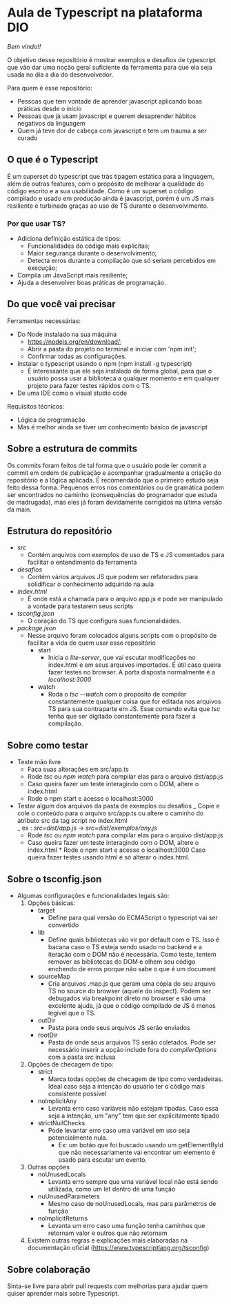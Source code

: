# Aula de Typescript na plataforma DIO

_Bem vindo!!_

O objetivo desse repositório é mostrar exemplos e desafios de typescript que vão dar uma noção geral suficiente da ferramenta para que ela seja usada no dia a dia do desenvolvedor.

Para quem é esse repositório:

- Pessoas que tem vontade de aprender javascript aplicando boas práticas desde o início
- Pessoas que já usam javascript e querem desaprender hábitos negativos da linguagem
- Quem já teve dor de cabeça com javascript e tem um trauma a ser curado

## O que é o Typescript

É um superset do typescript que trás tipagem estática para a linguagem, além de outras features, com o propósito de melhorar a qualidade do código escrito e a sua usabilidade. Como é um superset o código compilado e usado em produção ainda é javascript, porém é um JS mais resiliente e turbinado graças ao uso de TS durante o desenvolvimento.

### Por que usar TS?

- Adiciona definição estática de tipos:
  - Funcionalidades do código mais explícitas;
  - Maior segurança durante o desenvolvimento;
  - Detecta erros durante a compilação que só seriam percebidos em execução;
- Compila um JavaScript mais resiliente;
- Ajuda a desenvolver boas práticas de programação.

## Do que você vai precisar

Ferramentas necessárias:

- Do Node instalado na sua máquina 
    - https://nodejs.org/en/download/;
    - Abrir a pasta do projeto no terminal e iniciar com 'npm init';
    - Confirmar todas as configurações. 
- Instalar o typescript usando o npm (npm install -g typescript)
  - É interessante que ele seja instalado de forma global, para que o usuário possa usar a biblioteca a qualquer momento e em qualquer projeto para fazer testes rápidos com o TS.
- De uma IDE como o visual studio code

Requisitos técnicos:

- Lógica de programação
- Mas é melhor ainda se tiver um conhecimento básico de javascript

## Sobre a estrutura de commits

Os commits foram feitos de tal forma que o usuário pode ler commit a commit em ordem de publicação e acompanhar gradualmente a criação do repositório e a lógica aplicada. É recomendado que o primeiro estudo seja feito dessa forma. Pequenos erros nos comentários ou de gramática podem ser encontrados no caminho (consequências do programador que estuda de madrugada), mas eles já foram devidamente corrigidos na última versão da main.

## Estrutura do repositório

- _src_
  - Contém arquivos com exemplos de uso de TS e JS comentados para facilitar o entendimento da ferramenta
- _desafios_
  - Contém vários arquivos JS que podem ser refatorados para solidificar o conhecimento adquirido na aula
- _index.html_
  - É onde está a chamada para o arquivo app.js e pode ser manipulado a vontade para testarem seus scripts
- _tsconfig.json_
  - O coração do TS que configura suas funcionalidades.
- _package.json_
  - Nesse arquivo foram colocados alguns scripts com o propósito de facilitar a vida de quem usar esse repositório
    - start
      - Inicia o _lite-server_, que vai escutar modificações no index.html e em seus arquivos importados. É útil caso queira fazer testes no browser. A porta disposta normalmente é a _localhost:3000_
    - watch
      - Roda o _tsc --watch_ com o propósito de compilar constantemente qualquer coisa que for editada nos arquivos TS para sua contraparte em JS. Esse comando evita que _tsc_ tenha que ser digitado constantemente para fazer a compilação.

## Sobre como testar

- Teste mão livre
  - Faça suas alterações em src/app.ts
  - Rode _tsc_ ou _npm watch_ para compilar elas para o arquivo dist/app.js
  - Caso queira fazer um teste interagindo com o DOM, altere o index.html
  - Rode o npm start e acesse o localhost:3000
- Testar algum dos arquivos da pasta de exemplos ou desafios
  _ Copie e cole o conteúdo para o arquivo src/app.ts ou altere o caminho do atributo src da tag script no index.html  
   _ ex : _src=dist/app.js_ -> _src=dist/exemplos/any.js_
  - Rode _tsc_ ou _npm watch_ para compilar elas para o arquivo dist/app.js
  - Caso queira fazer um teste interagindo com o DOM, altere o index.html \* Rode o npm start e acesse o localhost:3000
    Caso queira fazer testes usando html é só alterar o index.html.

## Sobre o tsconfig.json

- Algumas configurações e funcionalidades legais são:
  1. Opções básicas:
     - target
       - Define para qual versão do ECMAScript o typescript vai ser convertido
     - lib
       - Define quais bibliotecas vão vir por default com o TS. Isso é bacana caso o TS esteja sendo usado no backend e a iteração com o DOM não é necessária. Como teste, tentem remover as bibliotecas do DOM e olhem seu código enchendo de erros porque não sabe o que é um document
     - sourceMap
       - Cria arquivos .map.js que geram uma cópia do seu arquivo TS no source do browser (aquele do inspect). Podem ser debugados via breakpoint direto no browser e são uma excelente ajuda, já que o código compilado de JS é menos legível que o TS.
     - outDir
       - Pasta para onde seus arquivos JS serão enviados
     - rootDir
       - Pasta de onde seus arquivos TS serão coletados. Pode ser necessário inserir a opção include fora do _compilerOptions_ com a pasta _src_ inclusa
  2. Opções de checagem de tipo:
     - strict
       - Marca todas opções de checagem de tipo como verdadeiras. Ideal caso seja a intenção do usuário ter o código mais consistente possível
     - noImplicitAny
       - Levanta erro caso variáveis não estejam tipadas. Caso essa seja a intenção, um "any" tem que ser explicitamente tipado
     - strictNullChecks
       - Pode levantar erro caso uma variável em uso seja potencialmente nula.
         - Ex: um botão que foi buscado usando um getElementById que não necessariamente vai encontrar um elemento é usado para escutar um evento.
  3. Outras opções
     - noUnusedLocals
       - Levanta erro sempre que uma variável local não está sendo utilizada, como um let dentro de uma função
     - nuUnusedParameters
       - Mesmo caso de noUnusedLocals, mas para parâmetros de função
     - noImplicitReturns
       - Levanta um erro caso uma função tenha caminhos que retornam valor e outros que não retornam
  4. Existem outras regras e explicações mais elaboradas na documentação oficial (https://www.typescriptlang.org/tsconfig)

## Sobre colaboração

Sinta-se livre para abrir pull requests com melhorias para ajudar quem quiser aprender mais sobre Typescript.
